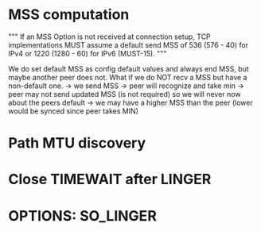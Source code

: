 # MSS computation

"""
If an MSS Option is not received at connection setup, TCP implementations MUST assume a
default send MSS of 536 (576 - 40) for IPv4 or 1220 (1280 - 60) for IPv6 (MUST-15).
"""

We do set default MSS as config default values and always end MSS, but maybe another peer does not. What if
we do NOT recv a MSS but have a non-default one.
-> we send MSS -> peer will recognize and take min
-> peer may not send updated MSS (is not required) so we will never now about the peers default
-> we may have a higher MSS than the peer (lower would be synced since peer takes MIN)

# Path MTU discovery

# Close TIMEWAIT after LINGER

# OPTIONS: SO_LINGER

